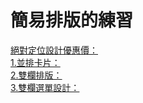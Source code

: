 # 簡易排版的練習
[絕對定位設計優惠價：](https://codepen.io/vickyj304/pen/yLoYwro) <br>
[1.並排卡片：](https://codepen.io/vickyj304/pen/QWgMxgv)<br>
[2.雙欄排版：](https://codepen.io/vickyj304/pen/vYZJwGw)<br>
[3.雙欄選單設計：](https://codepen.io/vickyj304/pen/powWXmG)<br>
